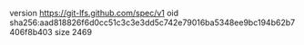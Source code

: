 version https://git-lfs.github.com/spec/v1
oid sha256:aad818826f6d0cc51c3c3e3dd5c742e79016ba5348ee9bc194b62b7406f8b403
size 2469

